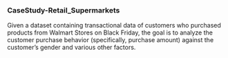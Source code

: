 ### CaseStudy-Retail_Supermarkets
Given a dataset containing transactional data of customers who purchased products from Walmart Stores on Black Friday, the goal is to analyze the customer purchase behavior (specifically, purchase amount) against the customer’s gender and various other factors.
